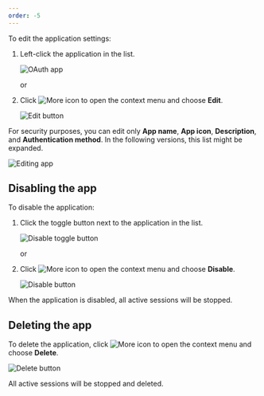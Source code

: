 ```yaml
---
order: -5
---
```


To edit the application settings:

1. Left-click the application in the list.

   ![OAuth app](/assets/images/docspace/oauth-app.png)

   or

2. Click ![More icon](/assets/images/docspace/more-icon.png) to open the context menu and choose **Edit**.

   ![Edit button](/assets/images/docspace/edit-button.png)

For security purposes, you can edit only **App name**, **App icon**, **Description**, and **Authentication method**. In the following versions, this list might be expanded.

![Editing app](/assets/images/docspace/editing-app.png)

## Disabling the app

To disable the application:

1. Click the toggle button next to the application in the list.

   ![Disable toggle button](/assets/images/docspace/disable-toggle-button.png)

   or

2. Click ![More icon](/assets/images/docspace/more-icon.png) to open the context menu and choose **Disable**.

   ![Disable button](/assets/images/docspace/disable-button.png)

When the application is disabled, all active sessions will be stopped.

## Deleting the app

To delete the application, click ![More icon](/assets/images/docspace/more-icon.png) to open the context menu and choose **Delete**.

![Delete button](/assets/images/docspace/delete-button.png)

All active sessions will be stopped and deleted.
